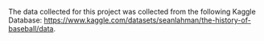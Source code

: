 The data collected for this project was collected from the following Kaggle Database:  https://www.kaggle.com/datasets/seanlahman/the-history-of-baseball/data.
